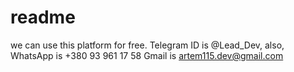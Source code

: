 # readme
we can use this platform for free.
Telegram ID is @Lead_Dev, also, 
WhatsApp is +380 93 961 17 58
Gmail is artem115.dev@gmail.com
